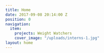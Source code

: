 ```yaml
---
title: Home
date: 2017-09-08 20:14:00 Z
position: 0
navigation:
  item:
    projects: Weight Watchers
    cover_image: "/uploads/interns-1.jpg"
layout: home
---
```


